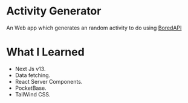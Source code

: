 # Activity Generator

An Web app which generates an random activity to do using [BoredAPI](https://www.boredapi.com/)

# What I Learned

* Next Js v13.
* Data fetching.
* React Server Components.
* PocketBase.
* TailWind CSS.
